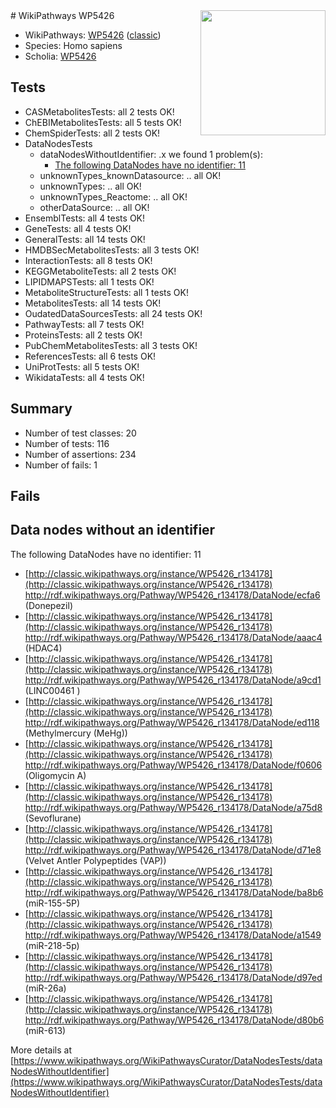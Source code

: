 <img style="float: right; width: 200px" src="https://upload.wikimedia.org/wikipedia/commons/thumb/8/83/Wplogo_with_text_500.png/640px-Wplogo_with_text_500.png" />
# WikiPathways WP5426

* WikiPathways: [WP5426](https://wikipathways.org/pathways/WP5426) ([classic](https://classic.wikipathways.org/instance/WP5426))
* Species: Homo sapiens
* Scholia: [WP5426](https://scholia.toolforge.org/wikipathways/WP5426)
## Tests
* CASMetabolitesTests: all 2 tests OK!
* ChEBIMetabolitesTests: all 5 tests OK!
* ChemSpiderTests: all 2 tests OK!
* DataNodesTests
    * dataNodesWithoutIdentifier: .x we found 1 problem(s):
        * [The following DataNodes have no identifier: 11](#8792c491)
    * unknownTypes_knownDatasource: .. all OK!
    * unknownTypes: .. all OK!
    * unknownTypes_Reactome: .. all OK!
    * otherDataSource: .. all OK!
* EnsemblTests: all 4 tests OK!
* GeneTests: all 4 tests OK!
* GeneralTests: all 14 tests OK!
* HMDBSecMetabolitesTests: all 3 tests OK!
* InteractionTests: all 8 tests OK!
* KEGGMetaboliteTests: all 2 tests OK!
* LIPIDMAPSTests: all 1 tests OK!
* MetaboliteStructureTests: all 1 tests OK!
* MetabolitesTests: all 14 tests OK!
* OudatedDataSourcesTests: all 24 tests OK!
* PathwayTests: all 7 tests OK!
* ProteinsTests: all 2 tests OK!
* PubChemMetabolitesTests: all 3 tests OK!
* ReferencesTests: all 6 tests OK!
* UniProtTests: all 5 tests OK!
* WikidataTests: all 4 tests OK!


## Summary

* Number of test classes: 20
* Number of tests: 116
* Number of assertions: 234
* Number of fails: 1

## Fails

<a name="8792c491" />

## Data nodes without an identifier

The following DataNodes have no identifier: 11

* [http://classic.wikipathways.org/instance/WP5426_r134178](http://classic.wikipathways.org/instance/WP5426_r134178) http://rdf.wikipathways.org/Pathway/WP5426_r134178/DataNode/ecfa6 (Donepezil)
* [http://classic.wikipathways.org/instance/WP5426_r134178](http://classic.wikipathways.org/instance/WP5426_r134178) http://rdf.wikipathways.org/Pathway/WP5426_r134178/DataNode/aaac4 (HDAC4)
* [http://classic.wikipathways.org/instance/WP5426_r134178](http://classic.wikipathways.org/instance/WP5426_r134178) http://rdf.wikipathways.org/Pathway/WP5426_r134178/DataNode/a9cd1 (LINC00461 )
* [http://classic.wikipathways.org/instance/WP5426_r134178](http://classic.wikipathways.org/instance/WP5426_r134178) http://rdf.wikipathways.org/Pathway/WP5426_r134178/DataNode/ed118 (Methylmercury (MeHg))
* [http://classic.wikipathways.org/instance/WP5426_r134178](http://classic.wikipathways.org/instance/WP5426_r134178) http://rdf.wikipathways.org/Pathway/WP5426_r134178/DataNode/f0606 (Oligomycin A)
* [http://classic.wikipathways.org/instance/WP5426_r134178](http://classic.wikipathways.org/instance/WP5426_r134178) http://rdf.wikipathways.org/Pathway/WP5426_r134178/DataNode/a75d8 (Sevoflurane)
* [http://classic.wikipathways.org/instance/WP5426_r134178](http://classic.wikipathways.org/instance/WP5426_r134178) http://rdf.wikipathways.org/Pathway/WP5426_r134178/DataNode/d71e8 (Velvet Antler Polypeptides (VAP))
* [http://classic.wikipathways.org/instance/WP5426_r134178](http://classic.wikipathways.org/instance/WP5426_r134178) http://rdf.wikipathways.org/Pathway/WP5426_r134178/DataNode/ba8b6 (miR-155-5P)
* [http://classic.wikipathways.org/instance/WP5426_r134178](http://classic.wikipathways.org/instance/WP5426_r134178) http://rdf.wikipathways.org/Pathway/WP5426_r134178/DataNode/a1549 (miR-218-5p)
* [http://classic.wikipathways.org/instance/WP5426_r134178](http://classic.wikipathways.org/instance/WP5426_r134178) http://rdf.wikipathways.org/Pathway/WP5426_r134178/DataNode/d97ed (miR-26a)
* [http://classic.wikipathways.org/instance/WP5426_r134178](http://classic.wikipathways.org/instance/WP5426_r134178) http://rdf.wikipathways.org/Pathway/WP5426_r134178/DataNode/d80b6 (miR-613)


More details at [https://www.wikipathways.org/WikiPathwaysCurator/DataNodesTests/dataNodesWithoutIdentifier](https://www.wikipathways.org/WikiPathwaysCurator/DataNodesTests/dataNodesWithoutIdentifier)

